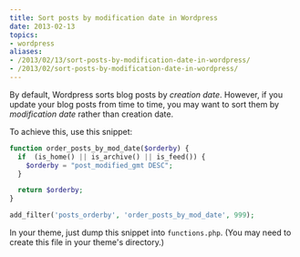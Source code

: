 ```yaml
---
title: Sort posts by modification date in Wordpress
date: 2013-02-13
topics:
- wordpress
aliases:
- /2013/02/13/sort-posts-by-modification-date-in-wordpress/
- /2013/02/sort-posts-by-modification-date-in-wordpress/
---
```


By default, Wordpress sorts blog posts by *creation date*. However, if you update your blog posts from time to time, you may want to sort them by *modification date* rather than creation date.

To achieve this, use this snippet:

```php
function order_posts_by_mod_date($orderby) {
  if  (is_home() || is_archive() || is_feed()) {
    $orderby = "post_modified_gmt DESC";
  }

  return $orderby;
}

add_filter('posts_orderby', 'order_posts_by_mod_date', 999);
```

In your theme, just dump this snippet into `functions.php`. (You may need to create this file in your theme's directory.)
